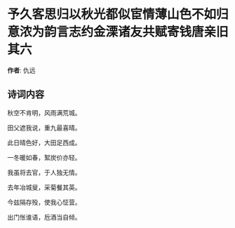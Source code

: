 # 予久客思归以秋光都似宦情薄山色不如归意浓为韵言志约金溧诸友共赋寄钱唐亲旧  其六

**作者**: 仇远

## 诗词内容

秋空不肯明，风雨满荒城。

田父遮我说，重九最喜晴。

此日晴色好，大田足西成。

一冬暖如春，絮炭价亦轻。

我虽将去官，于人独无情。

去年冶城叟，采菊餐其英。

今兹隔存殁，使我心怔营。

出门怅谁语，卮酒当自倾。

